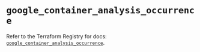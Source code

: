 # `google_container_analysis_occurrence`

Refer to the Terraform Registry for docs: [`google_container_analysis_occurrence`](https://registry.terraform.io/providers/hashicorp/google/6.41.0/docs/resources/container_analysis_occurrence).
